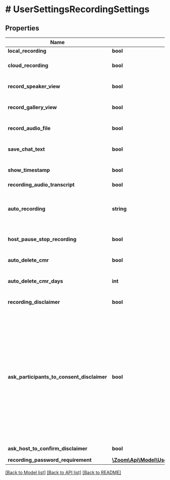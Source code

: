 # # UserSettingsRecordingSettings

## Properties

Name | Type | Description | Notes
------------ | ------------- | ------------- | -------------
**local_recording** | **bool** | Local recording. | [optional] 
**cloud_recording** | **bool** | Cloud recording. | [optional] [default to false]
**record_speaker_view** | **bool** | Record the active speaker view. | [optional] [default to false]
**record_gallery_view** | **bool** | Record the gallery view. | [optional] [default to false]
**record_audio_file** | **bool** | Record an audio only file. | [optional] [default to false]
**save_chat_text** | **bool** | Save chat text from the meeting. | [optional] [default to false]
**show_timestamp** | **bool** | Show timestamp on video. | [optional] [default to false]
**recording_audio_transcript** | **bool** | Audio transcript. | [optional] 
**auto_recording** | **string** | Automatic recording:&lt;br&gt;&#x60;local&#x60; - Record on local.&lt;br&gt;&#x60;cloud&#x60; - Record on cloud.&lt;br&gt;&#x60;none&#x60; - Disabled. | [optional] [default to 'local']
**host_pause_stop_recording** | **bool** | Host can pause/stop the auto recording in the cloud. | [optional] [default to false]
**auto_delete_cmr** | **bool** | Auto delete cloud recordings. | [optional] [default to false]
**auto_delete_cmr_days** | **int** | A specified number of days of auto delete cloud recordings. | [optional] 
**recording_disclaimer** | **bool** | Show a disclaimer to participants before a recording starts | [optional] 
**ask_participants_to_consent_disclaimer** | **bool** | This field can be used if &#x60;recording_disclaimer&#x60; is set to true. This field indicates whether or not you would like to ask participants for consent when a recording starts. The value can be one of the following:&lt;br&gt; * &#x60;true&#x60;: Ask participants for consent when a recording starts. &lt;br&gt; * &#x60;false&#x60;: Do not ask participants for consent when a recording starts. | [optional] 
**ask_host_to_confirm_disclaimer** | **bool** | Ask host to confirm the disclaimer. | [optional] 
**recording_password_requirement** | [**\Zoom\Api\Model\UserSettingsRecordingSettingsRecordingPasswordRequirement**](UserSettingsRecordingSettingsRecordingPasswordRequirement.md) |  | [optional] 

[[Back to Model list]](../../README.md#documentation-for-models) [[Back to API list]](../../README.md#documentation-for-api-endpoints) [[Back to README]](../../README.md)


